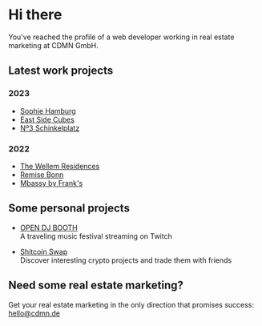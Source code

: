 # Hi there

You've reached the profile of a web developer working in real estate marketing at CDMN GmbH.

## Latest work projects

### 2023

- [Sophie Hamburg](https://sophie.hamburg)
- [East Side Cubes](https://www.east-side-cubes.de)
- [Nº3 Schinkelplatz](https://no3-schinkelplatz.cdmn.de/en)

### 2022

- [The Wellem Residences](https://www.thewellemresidences.com)
- [Remise Bonn](https://www.remise-bonn.de)
- [Mbassy by Frank's](https://www.mbassybyfranks.com)

## Some personal projects

- [OPEN DJ BOOTH](https://www.opendjbooth.com)<br>
  A traveling music festival streaming on Twitch
  
- [Shitcoin Swap](https://www.shitcoinswap.com)<br>
  Discover interesting crypto projects and trade them with friends

## Need some real estate marketing?

Get your real estate marketing in the only direction that promises success: hello@cdmn.de
